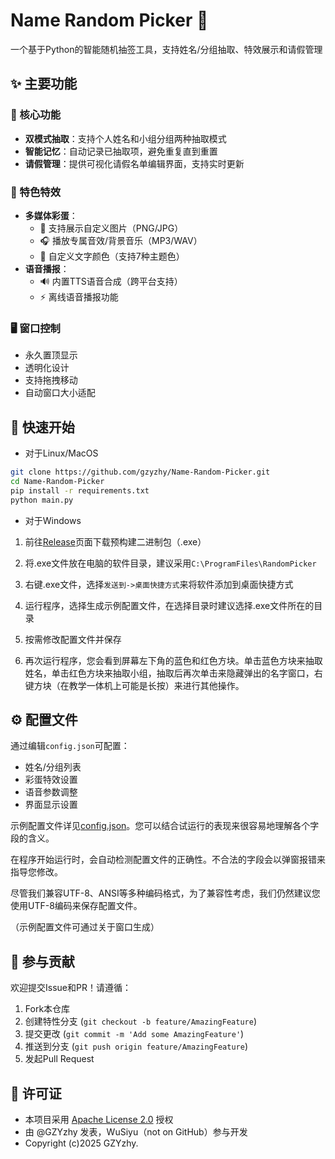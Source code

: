 # Name Random Picker 🎲

一个基于Python的智能随机抽签工具，支持姓名/分组抽取、特效展示和请假管理

## ✨ 主要功能

### 🎯 核心功能
- **双模式抽取**：支持个人姓名和小组分组两种抽取模式
- **智能记忆**：自动记录已抽取项，避免重复直到重置
- **请假管理**：提供可视化请假名单编辑界面，支持实时更新

### 🎨 特色特效
- **多媒体彩蛋**：
  - 📸 支持展示自定义图片（PNG/JPG）
  - 🎧 播放专属音效/背景音乐（MP3/WAV）
  - 🎨 自定义文字颜色（支持7种主题色）
- **语音播报**：
  - 🔊 内置TTS语音合成（跨平台支持）
  - ⚡ 离线语音播报功能

### 🖥 窗口控制
- 永久置顶显示
- 透明化设计
- 支持拖拽移动
- 自动窗口大小适配

## 🚀 快速开始
- 对于Linux/MacOS

```bash
git clone https://github.com/gzyzhy/Name-Random-Picker.git
cd Name-Random-Picker
pip install -r requirements.txt
python main.py
```
- 对于Windows

1. 前往[Release](https://github.com/GZYZhy/Name-Random-Picker/releases)页面下载预构建二进制包（.exe）

2. 将.exe文件放在电脑的软件目录，建议采用`C:\ProgramFiles\RandomPicker`

3. 右键.exe文件，选择`发送到->桌面快捷方式`来将软件添加到桌面快捷方式

4. 运行程序，选择生成示例配置文件，在选择目录时建议选择.exe文件所在的目录

5. 按需修改配置文件并保存

6. 再次运行程序，您会看到屏幕左下角的蓝色和红色方块。单击蓝色方块来抽取姓名，单击红色方块来抽取小组，抽取后再次单击来隐藏弹出的名字窗口，右键方块（在教学一体机上可能是长按）来进行其他操作。


## ⚙️ 配置文件
通过编辑`config.json`可配置：
- 姓名/分组列表
- 彩蛋特效设置
- 语音参数调整
- 界面显示设置

示例配置文件详见[config.json](https://github.com/GZYZhy/Name-Random-Picker/blob/main/config.json)。您可以结合试运行的表现来很容易地理解各个字段的含义。

在程序开始运行时，会自动检测配置文件的正确性。不合法的字段会以弹窗报错来指导您修改。

尽管我们兼容UTF-8、ANSI等多种编码格式，为了兼容性考虑，我们仍然建议您使用UTF-8编码来保存配置文件。

（示例配置文件可通过关于窗口生成）

## 🤝 参与贡献
欢迎提交Issue和PR！请遵循：
1. Fork本仓库
2. 创建特性分支 (`git checkout -b feature/AmazingFeature`)
3. 提交更改 (`git commit -m 'Add some AmazingFeature'`)
4. 推送到分支 (`git push origin feature/AmazingFeature`)
5. 发起Pull Request

## 📄 许可证
- 本项目采用 [Apache License 2.0](LICENSE) 授权
- 由 @GZYzhy 发表，WuSiyu（not on GitHub）参与开发
- Copyright (c)2025 GZYzhy.
